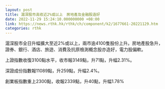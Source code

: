 ```yaml
---
layout: post
title: 滬深股市高收近2%或以上　房地產及金融股造好
date: 2022-11-29 15:24:10.000000000 +08:00
link: https://news.rthk.hk/rthk/ch/component/k2/1677661-20221129.htm
categories: rthk
---
```


滬深股市全日升幅擴大至近2%或以上，兩市逾4100隻股份上升。房地產股急升，證券、銀行、酒店、旅遊、消費及抗原檢測概念股亦造好，電力股偏軟。

上證指數收復3100點水平，收市報3149點，升71點，升幅2.31%。

深證成份指數報11089點，升259點，升幅2.4%。

創業板指數重上2300點，收報2339點，升40點，升幅1.78%
